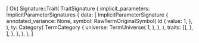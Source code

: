 [
    Ok(
        Signature::Trait(
            TraitSignature {
                implicit_parameters: ImplicitParameterSignatures {
                    data: [
                        ImplicitParameterSignature {
                            annotated_variance: None,
                            symbol: RawTermOriginalSymbol(
                                Id {
                                    value: 1,
                                },
                            ),
                            ty: Category(
                                TermCategory {
                                    universe: TermUniverse(
                                        1,
                                    ),
                                },
                            ),
                            traits: [],
                        },
                    ],
                },
            },
        ),
    ),
]